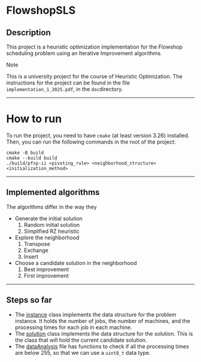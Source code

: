 # FlowshopSLS

## Description
This project is a heuristic optimization implementation for the Flowshop scheduling problem using an Iterative Improvement algorithms.
> [!Note]
> This is a university project for the course of Heuristic Optimization. The instructions for the project can be found in the file `implementation_1_2025.pdf`, in the `doc`directory.

---
# How to run

To run the project, you need to have `cmake` (at least version 3.26) installed. Then, you can run the following commands in the root of the project:

```shell
cmake -B build
cmake --build build
./build/pfsp-ii <pivoting_rule> <neighborhood_structure> <initialization_method>
```
---

## Implemented algorithms
The algorithms differ in the way they
- Generate the initial solution
  1. Random initial solution
  2. Simplified RZ heuristic
- Explore the neighborhood
  1. Transpose
  2. Exchange
  3. Insert
- Choose a candidate solution in the neighborhood
  1. Best improvement
  2. First improvement

---
## Steps so far
- The [instance](include) class implements the data structure for the problem instance. It holds the number of jobs, 
the number of machines, and the processing times for each job in each machine.
- The [solution](include) class implements the data structure for the solution. This is the class that will hold the current candidate solution.
- The [dataAnalysis](include) file has functions to check if all the processing times are below 255, so that we can use a `uint8_t` data type.